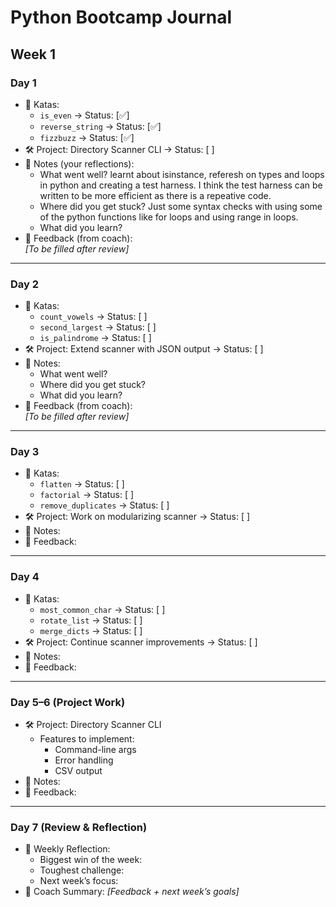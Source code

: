 # Python Bootcamp Journal
## Week 1

### Day 1
- 🥋 Katas:
  - `is_even` → Status: [✅]
  - `reverse_string` → Status: [✅]
  - `fizzbuzz` → Status: [✅]
- 🛠️ Project: Directory Scanner CLI → Status: [ ]
- 📝 Notes (your reflections):
  - What went well? 
  learnt about isinstance, referesh on types and loops in python and creating a test harness. I think the test harness can be written to be more efficient as there is a repeative code.
  - Where did you get stuck? Just some syntax checks with using some of the python functions like for loops and using range in loops.
  - What did you learn?
- 💬 Feedback (from coach):  
  _[To be filled after review]_

---

### Day 2
- 🥋 Katas:
  - `count_vowels` → Status: [ ]
  - `second_largest` → Status: [ ]
  - `is_palindrome` → Status: [ ]
- 🛠️ Project: Extend scanner with JSON output → Status: [ ]
- 📝 Notes:
  - What went well?
  - Where did you get stuck?
  - What did you learn?
- 💬 Feedback (from coach):  
  _[To be filled after review]_

---

### Day 3
- 🥋 Katas:
  - `flatten` → Status: [ ]
  - `factorial` → Status: [ ]
  - `remove_duplicates` → Status: [ ]
- 🛠️ Project: Work on modularizing scanner → Status: [ ]
- 📝 Notes:
- 💬 Feedback:

---

### Day 4
- 🥋 Katas:
  - `most_common_char` → Status: [ ]
  - `rotate_list` → Status: [ ]
  - `merge_dicts` → Status: [ ]
- 🛠️ Project: Continue scanner improvements → Status: [ ]
- 📝 Notes:
- 💬 Feedback:

---

### Day 5–6 (Project Work)
- 🛠️ Project: Directory Scanner CLI
  - Features to implement:
    - Command-line args
    - Error handling
    - CSV output
- 📝 Notes:
- 💬 Feedback:

---

### Day 7 (Review & Reflection)
- 📝 Weekly Reflection:
  - Biggest win of the week:
  - Toughest challenge:
  - Next week’s focus:
- 💬 Coach Summary:
  _[Feedback + next week’s goals]_
